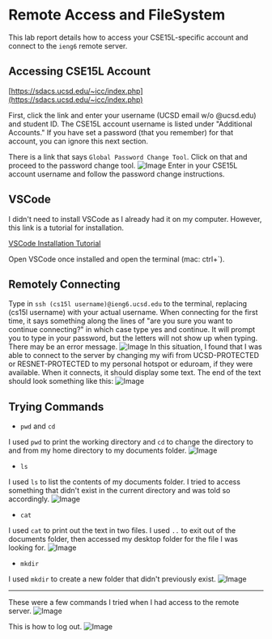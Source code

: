 # Remote Access and FileSystem
This lab report details how to access your CSE15L-specific account and connect to the `ieng6` remote server.

## Accessing CSE15L Account
[https://sdacs.ucsd.edu/~icc/index.php](https://sdacs.ucsd.edu/~icc/index.php)

First, click the link and enter your username (UCSD email w/o @ucsd.edu) and student ID. The CSE15L account username is listed under "Additional Accounts." 
If you have set a password (that you remember) for that account, you can ignore this next section.

There is a link that says `Global Password Change Tool`. Click on that and proceed to the password change tool.
![Image](https://emivcleave.github.io/cse15l-lab-reports/password-change.png)
Enter in your CSE15L account username and follow the password change instructions.

## VSCode
I didn't need to install VSCode as I already had it on my computer. However, this link is a tutorial for installation.

[VSCode Installation Tutorial](https://code.visualstudio.com/docs/setup/setup-overview)

Open VSCode once installed and open the terminal (mac: ctrl+`). 

## Remotely Connecting
Type in `ssh (cs15l username)@ieng6.ucsd.edu` to the terminal, replacing (cs15l username) with your actual username. 
When connecting for the first time, it says something along the lines of "are you sure you want to continue connecting?" in which case type yes and continue. 
It will prompt you to type in your password, but the letters will not show up when typing.
There may be an error message.
![Image](https://emivcleave.github.io/cse15l-lab-reports/error.png)
In this situation, I found that I was able to connect to the server by changing my wifi from UCSD-PROTECTED or RESNET-PROTECTED to my personal hotspot or eduroam, if they were available.
When it connects, it should display some text. The end of the text should look something like this:
![Image](https://emivcleave.github.io/cse15l-lab-reports/success.png)

## Trying Commands
* `pwd` and `cd`

I used `pwd` to print the working directory and `cd` to change the directory to and from my home directory to my documents folder.
![Image](https://emivcleave.github.io/cse15l-lab-reports/pwd.png)

* `ls`

I used `ls` to list the contents of my documents folder. 
I tried to access something that didn't exist in the current directory and was told so accordingly.
![Image](https://emivcleave.github.io/cse15l-lab-reports/ls.png)

* `cat`

I used `cat` to print out the text in two files. 
I used `..` to exit out of the documents folder, then accessed my desktop folder for the file I was looking for.
![Image](https://emivcleave.github.io/cse15l-lab-reports/cat.png)

* `mkdir`

I used `mkdir` to create a new folder that didn't previously exist.
![Image](https://emivcleave.github.io/cse15l-lab-reports/mkdir.png)

---
These were a few commands I tried when I had access to the remote server.
![Image](https://emivcleave.github.io/cse15l-lab-reports/remote.png)

This is how to log out.
![Image](https://emivcleave.github.io/cse15l-lab-reports/exit.png)
